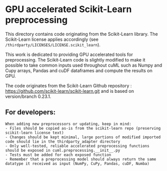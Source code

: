 # GPU accelerated Scikit-Learn preprocessing

This directory contains code originating from the Scikit-Learn library. The Scikit-Learn license applies accordingly (see `/thirdparty/LICENSES/LICENSE.scikit_learn`).

This work is dedicated to providing GPU accelerated tools for preprocessing. The Scikit-Learn code is slightly modified to make it possible to take common inputs used throughout cuML such as Numpy and Cupy arrays, Pandas and cuDF dataframes and compute the results on GPU.

The code originates from the Scikit-Learn Github repository : https://github.com/scikit-learn/scikit-learn.git and is based on version/branch 0.23.1.

## For developers:
    When adding new preprocessors or updating, keep in mind:
    - Files should be copied as-is from the scikit-learn repo (preserving scikit-learn license text)
    - Changes should be kept minimal, large portions of modified imported code should lie in the thirdparty_adapter directory
    - Only well-tested, reliable accelerated preprocessing functions should be exposed in cuml.preprocessing.__init__.py
    - Tests must be added for each exposed function
    - Remember that a preprocessing model should always return the same datatype it received as input (NumPy, CuPy, Pandas, cuDF, Numba)